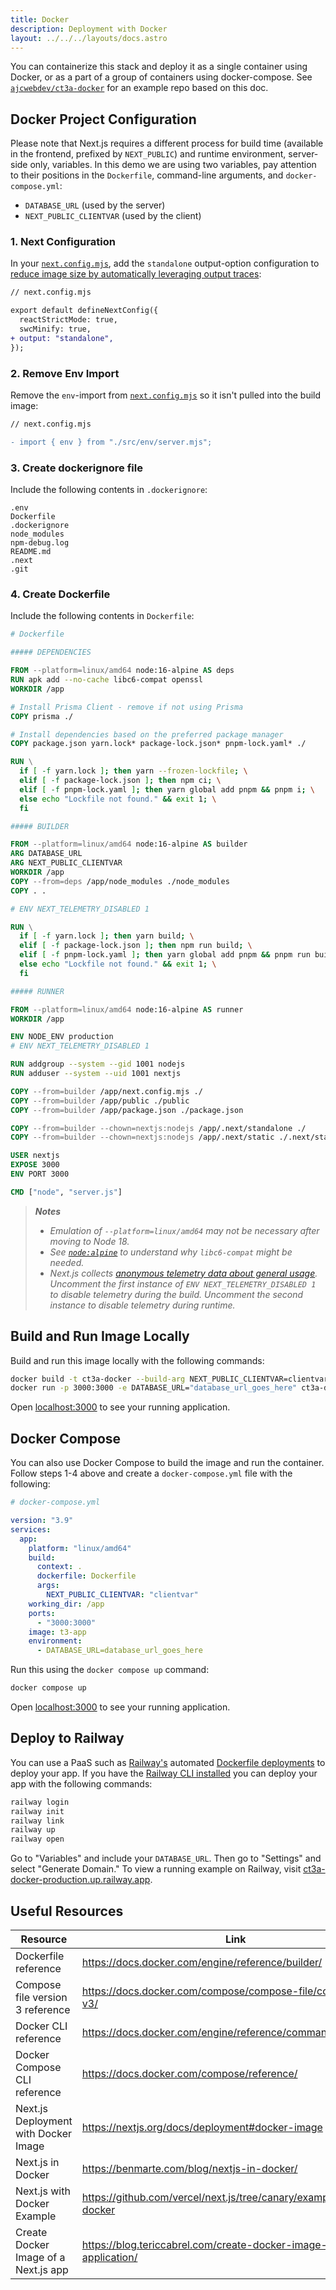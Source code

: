 ```yaml
---
title: Docker
description: Deployment with Docker
layout: ../../../layouts/docs.astro
---
```


You can containerize this stack and deploy it as a single container using Docker, or as a part of a group of containers using docker-compose. See [`ajcwebdev/ct3a-docker`](https://github.com/ajcwebdev/ct3a-docker) for an example repo based on this doc.

## Docker Project Configuration

Please note that Next.js requires a different process for build time (available in the frontend, prefixed by `NEXT_PUBLIC`) and runtime environment, server-side only, variables. In this demo we are using two variables, pay attention to their positions in the `Dockerfile`, command-line arguments, and `docker-compose.yml`:

- `DATABASE_URL` (used by the server)
- `NEXT_PUBLIC_CLIENTVAR` (used by the client)

### 1. Next Configuration

In your [`next.config.mjs`](https://github.com/t3-oss/create-t3-app/blob/main/cli/template/base/next.config.mjs), add the `standalone` output-option configuration to [reduce image size by automatically leveraging output traces](https://nextjs.org/docs/advanced-features/output-file-tracing):

```diff
// next.config.mjs

export default defineNextConfig({
  reactStrictMode: true,
  swcMinify: true,
+ output: "standalone",
});
```

### 2. Remove Env Import

Remove the `env`-import from [`next.config.mjs`](https://github.com/t3-oss/create-t3-app/blob/main/cli/template/base/next.config.mjs) so it isn't pulled into the build image:

```diff
// next.config.mjs

- import { env } from "./src/env/server.mjs";
```

### 3. Create dockerignore file

Include the following contents in `.dockerignore`:

```
.env
Dockerfile
.dockerignore
node_modules
npm-debug.log
README.md
.next
.git
```

### 4. Create Dockerfile

Include the following contents in `Dockerfile`:

```Dockerfile
# Dockerfile

##### DEPENDENCIES

FROM --platform=linux/amd64 node:16-alpine AS deps
RUN apk add --no-cache libc6-compat openssl
WORKDIR /app

# Install Prisma Client - remove if not using Prisma
COPY prisma ./

# Install dependencies based on the preferred package manager
COPY package.json yarn.lock* package-lock.json* pnpm-lock.yaml* ./

RUN \
  if [ -f yarn.lock ]; then yarn --frozen-lockfile; \
  elif [ -f package-lock.json ]; then npm ci; \
  elif [ -f pnpm-lock.yaml ]; then yarn global add pnpm && pnpm i; \
  else echo "Lockfile not found." && exit 1; \
  fi

##### BUILDER

FROM --platform=linux/amd64 node:16-alpine AS builder
ARG DATABASE_URL
ARG NEXT_PUBLIC_CLIENTVAR
WORKDIR /app
COPY --from=deps /app/node_modules ./node_modules
COPY . .

# ENV NEXT_TELEMETRY_DISABLED 1

RUN \
  if [ -f yarn.lock ]; then yarn build; \
  elif [ -f package-lock.json ]; then npm run build; \
  elif [ -f pnpm-lock.yaml ]; then yarn global add pnpm && pnpm run build; \
  else echo "Lockfile not found." && exit 1; \
  fi

##### RUNNER

FROM --platform=linux/amd64 node:16-alpine AS runner
WORKDIR /app

ENV NODE_ENV production
# ENV NEXT_TELEMETRY_DISABLED 1

RUN addgroup --system --gid 1001 nodejs
RUN adduser --system --uid 1001 nextjs

COPY --from=builder /app/next.config.mjs ./
COPY --from=builder /app/public ./public
COPY --from=builder /app/package.json ./package.json

COPY --from=builder --chown=nextjs:nodejs /app/.next/standalone ./
COPY --from=builder --chown=nextjs:nodejs /app/.next/static ./.next/static

USER nextjs
EXPOSE 3000
ENV PORT 3000

CMD ["node", "server.js"]
```

> **_Notes_**
>
> - _Emulation of `--platform=linux/amd64` may not be necessary after moving to Node 18._
> - _See [`node:alpine`](https://github.com/nodejs/docker-node/tree/b4117f9333da4138b03a546ec926ef50a31506c3#nodealpine) to understand why `libc6-compat` might be needed._
> - _Next.js collects [anonymous telemetry data about general usage](https://nextjs.org/telemetry). Uncomment the first instance of `ENV NEXT_TELEMETRY_DISABLED 1` to disable telemetry during the build. Uncomment the second instance to disable telemetry during runtime._

## Build and Run Image Locally

Build and run this image locally with the following commands:

```bash
docker build -t ct3a-docker --build-arg NEXT_PUBLIC_CLIENTVAR=clientvar .
docker run -p 3000:3000 -e DATABASE_URL="database_url_goes_here" ct3a-docker
```

Open [localhost:3000](http://localhost:3000/) to see your running application.

## Docker Compose

You can also use Docker Compose to build the image and run the container. Follow steps 1-4 above and create a `docker-compose.yml` file with the following:

```yaml
# docker-compose.yml

version: "3.9"
services:
  app:
    platform: "linux/amd64"
    build:
      context: .
      dockerfile: Dockerfile
      args:
        NEXT_PUBLIC_CLIENTVAR: "clientvar"
    working_dir: /app
    ports:
      - "3000:3000"
    image: t3-app
    environment:
      - DATABASE_URL=database_url_goes_here
```

Run this using the `docker compose up` command:

```bash
docker compose up
```

Open [localhost:3000](http://localhost:3000/) to see your running application.

## Deploy to Railway

You can use a PaaS such as [Railway's](https://railway.app) automated [Dockerfile deployments](https://docs.railway.app/deploy/dockerfiles) to deploy your app. If you have the [Railway CLI installed](https://docs.railway.app/develop/cli#install) you can deploy your app with the following commands:

```bash
railway login
railway init
railway link
railway up
railway open
```

Go to "Variables" and include your `DATABASE_URL`. Then go to "Settings" and select "Generate Domain." To view a running example on Railway, visit [ct3a-docker-production.up.railway.app](https://ct3a-docker-production.up.railway.app/).

## Useful Resources

| Resource                             | Link                                                                 |
| ------------------------------------ | -------------------------------------------------------------------- |
| Dockerfile reference                 | https://docs.docker.com/engine/reference/builder/                    |
| Compose file version 3 reference     | https://docs.docker.com/compose/compose-file/compose-file-v3/        |
| Docker CLI reference                 | https://docs.docker.com/engine/reference/commandline/docker/         |
| Docker Compose CLI reference         | https://docs.docker.com/compose/reference/                           |
| Next.js Deployment with Docker Image | https://nextjs.org/docs/deployment#docker-image                      |
| Next.js in Docker                    | https://benmarte.com/blog/nextjs-in-docker/                          |
| Next.js with Docker Example          | https://github.com/vercel/next.js/tree/canary/examples/with-docker   |
| Create Docker Image of a Next.js app | https://blog.tericcabrel.com/create-docker-image-nextjs-application/ |
